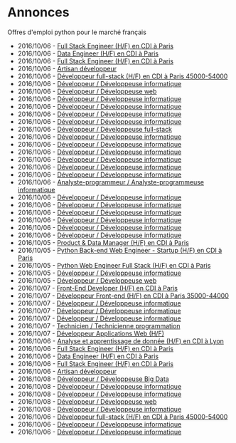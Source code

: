 # Annonces

Offres d'emploi python pour le marché français

* 2016/10/06 - [Full Stack Engineer (H/F) en CDI à Paris](http://www.pyjobs.fr/jobs/details/3688/full-stack-engineer-h-f-en-cdi-a-paris "Full Stack Engineer (H/F) en CDI à Paris")
* 2016/10/06 - [Data Engineer (H/F) en CDI à Paris](http://www.pyjobs.fr/jobs/details/3690/data-engineer-h-f-en-cdi-a-paris "Data Engineer (H/F) en CDI à Paris")
* 2016/10/06 - [Full Stack Engineer (H/F) en CDI à Paris](http://www.pyjobs.fr/jobs/details/3689/full-stack-engineer-h-f-en-cdi-a-paris "Full Stack Engineer (H/F) en CDI à Paris")
* 2016/10/06 - [Artisan développeur](http://www.pyjobs.fr/jobs/details/3677/artisan-developpeur "Artisan développeur")
* 2016/10/06 - [Développeur full-stack (H/F) en CDI à Paris 45000-54000](http://www.pyjobs.fr/jobs/details/3678/developpeur-full-stack-h-f-en-cdi-a-paris-45000-54000 "Développeur full-stack (H/F) en CDI à Paris 45000-54000")
* 2016/10/06 - [Développeur / Développeuse informatique](http://www.pyjobs.fr/jobs/details/3692/developpeur-developpeuse-informatique "Développeur / Développeuse informatique")
* 2016/10/06 - [Développeur / Développeuse web](http://www.pyjobs.fr/jobs/details/3674/developpeur-developpeuse-web "Développeur / Développeuse web")
* 2016/10/06 - [Développeur / Développeuse informatique](http://www.pyjobs.fr/jobs/details/3695/developpeur-developpeuse-informatique "Développeur / Développeuse informatique")
* 2016/10/06 - [Développeur / Développeuse informatique](http://www.pyjobs.fr/jobs/details/3680/developpeur-developpeuse-informatique "Développeur / Développeuse informatique")
* 2016/10/06 - [Développeur / Développeuse informatique](http://www.pyjobs.fr/jobs/details/3673/developpeur-developpeuse-informatique "Développeur / Développeuse informatique")
* 2016/10/06 - [Développeur / Développeuse informatique](http://www.pyjobs.fr/jobs/details/3676/developpeur-developpeuse-informatique "Développeur / Développeuse informatique")
* 2016/10/06 - [Développeur / Développeuse full-stack](http://www.pyjobs.fr/jobs/details/3681/developpeur-developpeuse-full-stack "Développeur / Développeuse full-stack")
* 2016/10/06 - [Développeur / Développeuse informatique](http://www.pyjobs.fr/jobs/details/3685/developpeur-developpeuse-informatique "Développeur / Développeuse informatique")
* 2016/10/06 - [Développeur / Développeuse informatique](http://www.pyjobs.fr/jobs/details/3705/developpeur-developpeuse-informatique "Développeur / Développeuse informatique")
* 2016/10/06 - [Développeur / Développeuse informatique](http://www.pyjobs.fr/jobs/details/3691/developpeur-developpeuse-informatique "Développeur / Développeuse informatique")
* 2016/10/06 - [Développeur / Développeuse informatique](http://www.pyjobs.fr/jobs/details/3693/developpeur-developpeuse-informatique "Développeur / Développeuse informatique")
* 2016/10/06 - [Développeur / Développeuse informatique](http://www.pyjobs.fr/jobs/details/3686/developpeur-developpeuse-informatique "Développeur / Développeuse informatique")
* 2016/10/06 - [Développeur / Développeuse informatique](http://www.pyjobs.fr/jobs/details/3687/developpeur-developpeuse-informatique "Développeur / Développeuse informatique")
* 2016/10/06 - [Analyste-programmeur / Analyste-programmeuse informatique](http://www.pyjobs.fr/jobs/details/3682/analyste-programmeur-analyste-programmeuse-informatique "Analyste-programmeur / Analyste-programmeuse informatique")
* 2016/10/06 - [Développeur / Développeuse informatique](http://www.pyjobs.fr/jobs/details/3683/developpeur-developpeuse-informatique "Développeur / Développeuse informatique")
* 2016/10/06 - [Développeur / Développeuse informatique](http://www.pyjobs.fr/jobs/details/3684/developpeur-developpeuse-informatique "Développeur / Développeuse informatique")
* 2016/10/06 - [Développeur / Développeuse informatique](http://www.pyjobs.fr/jobs/details/3679/developpeur-developpeuse-informatique "Développeur / Développeuse informatique")
* 2016/10/06 - [Développeur / Développeuse informatique](http://www.pyjobs.fr/jobs/details/3694/developpeur-developpeuse-informatique "Développeur / Développeuse informatique")
* 2016/10/06 - [Développeur / Développeuse informatique](http://www.pyjobs.fr/jobs/details/3675/developpeur-developpeuse-informatique "Développeur / Développeuse informatique")
* 2016/10/06 - [Développeur / Développeuse informatique](http://www.pyjobs.fr/jobs/details/3697/developpeur-developpeuse-informatique "Développeur / Développeuse informatique")
* 2016/10/05 - [Product & Data Manager (H/F) en CDI à Paris](http://www.pyjobs.fr/jobs/details/3672/product-data-manager-h-f-en-cdi-a-paris "Product & Data Manager (H/F) en CDI à Paris")
* 2016/10/05 - [Python Back-end Web Engineer - Startup (H/F) en CDI à Paris](http://www.pyjobs.fr/jobs/details/3664/python-back-end-web-engineer-startup-h-f-en-cdi-a-paris "Python Back-end Web Engineer - Startup (H/F) en CDI à Paris")
* 2016/10/05 - [Python Web Engineer Full Stack (H/F) en CDI à Paris](http://www.pyjobs.fr/jobs/details/3665/python-web-engineer-full-stack-h-f-en-cdi-a-paris "Python Web Engineer Full Stack (H/F) en CDI à Paris")
* 2016/10/05 - [Développeur / Développeuse informatique](http://www.pyjobs.fr/jobs/details/3671/developpeur-developpeuse-informatique "Développeur / Développeuse informatique")
* 2016/10/05 - [Développeur / Développeuse web](http://www.pyjobs.fr/jobs/details/3663/developpeur-developpeuse-web "Développeur / Développeuse web")
* 2016/10/07 - [Front-End Developer (H/F) en CDI à Paris](http://www.pyjobs.fr/jobs/details/3214/front-end-developer-h-f-en-cdi-a-paris "Front-End Developer (H/F) en CDI à Paris")
* 2016/10/07 - [Développeur Front-end (H/F) en CDI à Paris 35000-44000](http://www.pyjobs.fr/jobs/details/3212/developpeur-front-end-h-f-en-cdi-a-paris-35000-44000 "Développeur Front-end (H/F) en CDI à Paris 35000-44000")
* 2016/10/07 - [Développeur / Développeuse informatique](http://www.pyjobs.fr/jobs/details/3209/developpeur-developpeuse-informatique "Développeur / Développeuse informatique")
* 2016/10/07 - [Développeur / Développeuse informatique](http://www.pyjobs.fr/jobs/details/3215/developpeur-developpeuse-informatique "Développeur / Développeuse informatique")
* 2016/10/07 - [Développeur / Développeuse informatique](http://www.pyjobs.fr/jobs/details/3210/developpeur-developpeuse-informatique "Développeur / Développeuse informatique")
* 2016/10/07 - [Technicien / Technicienne programmation](http://www.pyjobs.fr/jobs/details/3211/technicien-technicienne-programmation "Technicien / Technicienne programmation")
* 2016/10/07 - [Développeur Applications Web (H/F)](http://www.pyjobs.fr/jobs/details/3213/developpeur-applications-web-h-f "Développeur Applications Web (H/F)")
* 2016/10/06 - [Analyse et apprentissage de donnée (H/F) en CDI à Lyon](http://www.pyjobs.fr/jobs/details/3204/analyse-et-apprentissage-de-donnee-h-f-en-cdi-a-lyon "Analyse et apprentissage de donnée (H/F) en CDI à Lyon")
* 2016/10/06 - [Full Stack Engineer (H/F) en CDI à Paris](http://www.pyjobs.fr/jobs/details/3198/full-stack-engineer-h-f-en-cdi-a-paris "Full Stack Engineer (H/F) en CDI à Paris")
* 2016/10/06 - [Data Engineer (H/F) en CDI à Paris](http://www.pyjobs.fr/jobs/details/3200/data-engineer-h-f-en-cdi-a-paris "Data Engineer (H/F) en CDI à Paris")
* 2016/10/06 - [Full Stack Engineer (H/F) en CDI à Paris](http://www.pyjobs.fr/jobs/details/3199/full-stack-engineer-h-f-en-cdi-a-paris "Full Stack Engineer (H/F) en CDI à Paris")
* 2016/10/06 - [Artisan développeur](http://www.pyjobs.fr/jobs/details/3187/artisan-developpeur "Artisan développeur")
* 2016/10/08 - [Développeur / Développeuse Big Data](http://www.pyjobs.fr/jobs/details/3219/developpeur-developpeuse-big-data "Développeur / Développeuse Big Data")
* 2016/10/08 - [Développeur / Développeuse informatique](http://www.pyjobs.fr/jobs/details/3216/developpeur-developpeuse-informatique "Développeur / Développeuse informatique")
* 2016/10/08 - [Développeur / Développeuse informatique](http://www.pyjobs.fr/jobs/details/3220/developpeur-developpeuse-informatique "Développeur / Développeuse informatique")
* 2016/10/08 - [Développeur / Développeuse web](http://www.pyjobs.fr/jobs/details/3218/developpeur-developpeuse-web "Développeur / Développeuse web")
* 2016/10/08 - [Développeur / Développeuse informatique](http://www.pyjobs.fr/jobs/details/3217/developpeur-developpeuse-informatique "Développeur / Développeuse informatique")
* 2016/10/06 - [Développeur full-stack (H/F) en CDI à Paris 45000-54000](http://www.pyjobs.fr/jobs/details/3189/developpeur-full-stack-h-f-en-cdi-a-paris-45000-54000 "Développeur full-stack (H/F) en CDI à Paris 45000-54000")
* 2016/10/06 - [Développeur / Développeuse informatique](http://www.pyjobs.fr/jobs/details/3188/developpeur-developpeuse-informatique "Développeur / Développeuse informatique")
* 2016/10/06 - [Développeur / Développeuse informatique](http://www.pyjobs.fr/jobs/details/3208/developpeur-developpeuse-informatique "Développeur / Développeuse informatique")

